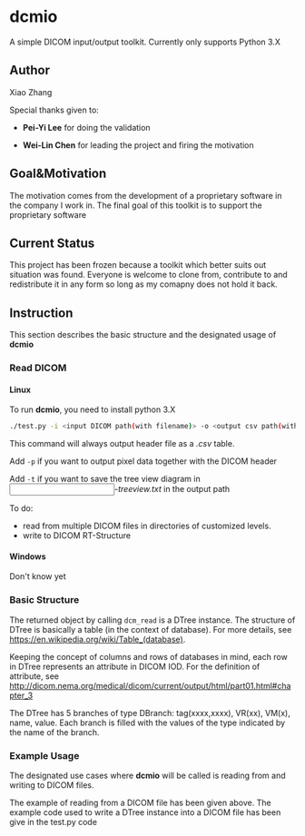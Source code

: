 # dcmio

A simple DICOM input/output toolkit. Currently only supports Python 3.X

## Author

Xiao Zhang

Special thanks given to:

- **Pei-Yi Lee** for doing the validation

- **Wei-Lin Chen** for leading the project and firing the motivation

## Goal&Motivation

The motivation comes from the development of a proprietary software in the company I work in. The final goal of this toolkit is to support the proprietary software

## Current Status

This project has been frozen because a toolkit which better suits out situation was found. Everyone is welcome to clone from, contribute to and redistribute it in any form so long as my comapny does not hold it back.

## Instruction

This section describes the basic structure and the designated usage of **dcmio**

### Read DICOM

#### Linux

To run **dcmio**, you need to install python 3.X

```bash
./test.py -i <input DICOM path(with filename)> -o <output csv path(without filename)> <-p> <-t>
```

This command will always output header file as a *.csv* table.

Add `-p` if you want to output pixel data together with the DICOM header

Add `-t` if you want to save the tree view diagram in *<input filename>-treeview.txt* in the output path

To do:
- read from multiple DICOM files in directories of customized levels.
- write to DICOM RT-Structure

#### Windows

Don't know yet

### Basic Structure

The returned object by calling `dcm_read` is a DTree instance. The structure of DTree is basically a table (in the context of database). For more details, see <https://en.wikipedia.org/wiki/Table_(database)>.

Keeping the concept of columns and rows of databases in mind, each row in DTree represents an attribute in DICOM IOD. For the definition of attribute, see <http://dicom.nema.org/medical/dicom/current/output/html/part01.html#chapter_3>

The DTree has 5 branches of type DBranch: tag(xxxx,xxxx), VR(xx), VM(x), name, value. Each branch is filled with the values of the type indicated by the name of the branch.

### Example Usage

The designated use cases where **dcmio** will be called is reading from and writing to DICOM files.

The example of reading from a DICOM file has been given above. The example code used to write a DTree instance into a DICOM file has been give in the test.py code
